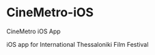 CineMetro-iOS
=============

CineMetro iOS App

iOS app for International Thessaloniki Film Festival 
